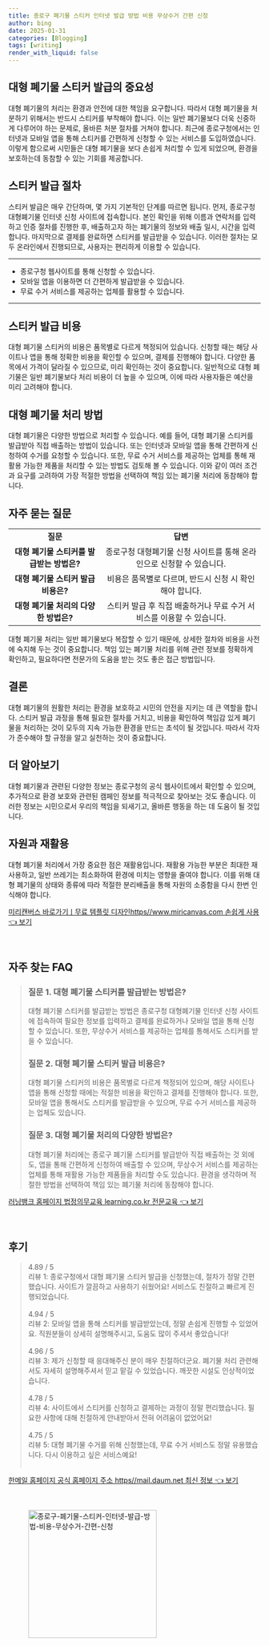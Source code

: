 ```yaml
---
title: 종로구 폐기물 스티커 인터넷 발급 방법 비용 무상수거 간편 신청
author: bing
date: 2025-01-31
categories: [Blogging]
tags: [writing]
render_with_liquid: false
---
```



<h2 id='대형 폐기물 스티커 발급의 중요성'>대형 폐기물 스티커 발급의 중요성</h2>

<p>대형 폐기물의 처리는 환경과 안전에 대한 책임을 요구합니다. 따라서 대형 폐기물을 처분하기 위해서는 반드시 스티커를 부착해야 합니다. 이는 일반 폐기물보다 더욱 신중하게 다루어야 하는 문제로, 올바른 처분 절차를 거쳐야 합니다. 최근에 종로구청에서는 인터넷과 모바일 앱을 통해 스티커를 간편하게 신청할 수 있는 서비스를 도입하였습니다. 이렇게 함으로써 시민들은 대형 폐기물을 보다 손쉽게 처리할 수 있게 되었으며, 환경을 보호하는데 동참할 수 있는 기회를 제공합니다.</p>

<h2 id='스티커 발급 절차'>스티커 발급 절차</h2>

<p>스티커 발급은 매우 간단하며, 몇 가지 기본적인 단계를 따르면 됩니다. 먼저, 종로구청 대형폐기물 인터넷 신청 사이트에 접속합니다. 본인 확인을 위해 이름과 연락처를 입력하고 인증 절차를 진행한 후, 배출하고자 하는 폐기물의 정보와 배출 일시, 시간을 입력합니다. 마지막으로 결제를 완료하면 스티커를 발급받을 수 있습니다. 이러한 절차는 모두 온라인에서 진행되므로, 사용자는 편리하게 이용할 수 있습니다.</p>

<hr />

<ul>
    <li>종로구청 웹사이트를 통해 신청할 수 있습니다.</li>
    <li>모바일 앱을 이용하면 더 간편하게 발급받을 수 있습니다.</li>
    <li>무료 수거 서비스를 제공하는 업체를 활용할 수 있습니다.</li>
</ul>

<hr />

<h2 id='스티커 발급 비용'>스티커 발급 비용</h2>

<p>대형 폐기물 스티커의 비용은 품목별로 다르게 책정되어 있습니다. 신청할 때는 해당 사이트나 앱을 통해 정확한 비용을 확인할 수 있으며, 결제를 진행해야 합니다. 다양한 품목에서 가격이 달라질 수 있으므로, 미리 확인하는 것이 중요합니다. 일반적으로 대형 폐기물은 일반 폐기물보다 처리 비용이 더 높을 수 있으며, 이에 따라 사용자들은 예산을 미리 고려해야 합니다.</p>

<h2 id='대형 폐기물 처리 방법'>대형 폐기물 처리 방법</h2>

<p>대형 폐기물은 다양한 방법으로 처리할 수 있습니다. 예를 들어, 대형 폐기물 스티커를 발급받아 직접 배출하는 방법이 있습니다. 또는 인터넷과 모바일 앱을 통해 간편하게 신청하여 수거를 요청할 수 있습니다. 또한, 무료 수거 서비스를 제공하는 업체를 통해 재활용 가능한 제품을 처리할 수 있는 방법도 검토해 볼 수 있습니다. 이와 같이 여러 조건과 요구를 고려하여 가장 적절한 방법을 선택하여 책임 있는 폐기물 처리에 동참해야 합니다.</p>

<h2 id='자주 묻는 질문'>자주 묻는 질문</h2>

<table>
    <tr>
        <td style="text-align: center; height: 17px;"><b>질문</b></td>
        <td style="text-align: center; height: 17px;"><b>답변</b></td>
    </tr>
    <tr>
        <td style="text-align: center; height: 17px;"><b>대형 폐기물 스티커를 발급받는 방법은?</b></td>
        <td style="text-align: center; height: 17px;">종로구청 대형폐기물 신청 사이트를 통해 온라인으로 신청할 수 있습니다.</td>
    </tr>
    <tr>
        <td style="text-align: center; height: 17px;"><b>대형 폐기물 스티커 발급 비용은?</b></td>
        <td style="text-align: center; height: 17px;">비용은 품목별로 다르며, 반드시 신청 시 확인해야 합니다.</td>
    </tr>
    <tr>
        <td style="text-align: center; height: 17px;"><b>대형 폐기물 처리의 다양한 방법은?</b></td>
        <td style="text-align: center; height: 17px;">스티커 발급 후 직접 배출하거나 무료 수거 서비스를 이용할 수 있습니다.</td>
    </tr>
</table>

<p>대형 폐기물 처리는 일반 폐기물보다 복잡할 수 있기 때문에, 상세한 절차와 비용을 사전에 숙지해 두는 것이 중요합니다. 책임 있는 폐기물 처리를 위해 관련 정보를 정확하게 확인하고, 필요하다면 전문가의 도움을 받는 것도 좋은 접근 방법입니다.</p>

<h2 id='결론'>결론</h2>

<p>대형 폐기물의 원활한 처리는 환경을 보호하고 시민의 안전을 지키는 데 큰 역할을 합니다. 스티커 발급 과정을 통해 필요한 절차를 거치고, 비용을 확인하여 책임감 있게 폐기물을 처리하는 것이 모두의 지속 가능한 환경을 만드는 초석이 될 것입니다. 따라서 각자가 준수해야 할 규정을 알고 실천하는 것이 중요합니다.</p>

<h2 id='더 알아보기'>더 알아보기</h2>

<p>대형 폐기물과 관련된 다양한 정보는 종로구청의 공식 웹사이트에서 확인할 수 있으며, 추가적으로 환경 보호와 관련된 캠페인 정보를 적극적으로 찾아보는 것도 좋습니다. 이러한 정보는 시민으로서 우리의 책임을 되새기고, 올바른 행동을 하는 데 도움이 될 것입니다.</p>

<h2 id='자원과 재활용'>자원과 재활용</h2>

<p>대형 폐기물 처리에서 가장 중요한 점은 재활용입니다. 재활용 가능한 부분은 최대한 재사용하고, 일반 쓰레기는 최소화하여 환경에 미치는 영향을 줄여야 합니다. 이를 위해 대형 폐기물의 상태와 종류에 따라 적절한 분리배출을 통해 자원의 소중함을 다시 한번 인식해야 합니다.</p>


<p><a class="click-button" title="미리캔버스 바로가기ㅣ무료 템플릿 디자인https//www.miricanvas.com 손쉽게 사용" href="https://24nara.github.io/posts/%EB%AF%B8%EB%A6%AC%EC%BA%94%EB%B2%84%EC%8A%A4-%EB%B0%94%EB%A1%9C%EA%B0%80%EA%B8%B0%E3%85%A3%EB%AC%B4%EB%A3%8C-%ED%85%9C%ED%94%8C%EB%A6%BF-%EB%94%94%EC%9E%90%EC%9D%B8httpswww.miricanvas.com-%EC%86%90%EC%89%BD%EA%B2%8C-%EC%82%AC%EC%9A%A9/" rel="dofollow">미리캔버스 바로가기ㅣ무료 템플릿 디자인https//www.miricanvas.com 손쉽게 사용 👈 보기</a></p><br>
<h2 id='자주_찾는_FAQ'>자주 찾는 FAQ</h2>
<div itemscope="" itemtype="https://schema.org/FAQPage"> 
<blockquote> 
<div itemscope="" itemprop="mainEntity" itemtype="https://schema.org/Question"> 
<h3 itemprop="name">질문 1. 대형 폐기물 스티커를 발급받는 방법은?</h3> 
<div itemscope="" itemprop="acceptedAnswer" itemtype="https://schema.org/Answer"> 
<span itemprop="text"> 
<p>대형 폐기물 스티커를 발급받는 방법은 종로구청 대형폐기물 인터넷 신청 사이트에 접속하여 필요한 정보를 입력하고 결제를 완료하거나 모바일 앱을 통해 신청할 수 있습니다. 또한, 무상수거 서비스를 제공하는 업체를 통해서도 스티커를 받을 수 있습니다.</p> 
</span> 
</div> 
</div> 

<div itemscope="" itemprop="mainEntity" itemtype="https://schema.org/Question"> 
<h3 itemprop="name">질문 2. 대형 폐기물 스티커 발급 비용은?</h3> 
<div itemscope="" itemprop="acceptedAnswer" itemtype="https://schema.org/Answer"> 
<span itemprop="text"> 
<p>대형 폐기물 스티커의 비용은 품목별로 다르게 책정되어 있으며, 해당 사이트나 앱을 통해 신청할 때에는 적절한 비용을 확인하고 결제를 진행해야 합니다. 또한, 모바일 앱을 통해서도 스티커를 발급받을 수 있으며, 무료 수거 서비스를 제공하는 업체도 있습니다.</p> 
</span> 
</div> 
</div> 

<div itemscope="" itemprop="mainEntity" itemtype="https://schema.org/Question"> 
<h3 itemprop="name">질문 3. 대형 폐기물 처리의 다양한 방법은?</h3> 
<div itemscope="" itemprop="acceptedAnswer" itemtype="https://schema.org/Answer"> 
<span itemprop="text"> 
<p>대형 폐기물 처리에는 종로구 폐기물 스티커를 발급받아 직접 배출하는 것 외에도, 앱을 통해 간편하게 신청하여 배출할 수 있으며, 무상수거 서비스를 제공하는 업체를 통해 재활용 가능한 제품들을 처리할 수도 있습니다. 환경을 생각하며 적절한 방법을 선택하여 책임 있는 폐기물 처리에 동참해야 합니다.</p> 
</span> 
</div> 
</div> 
</blockquote> 
</div>
<p><a class="click-button" title="러닝뱅크 홈페이지 법정의무교육 learning.co.kr 전문교육" href="https://24nara.github.io/posts/%EB%9F%AC%EB%8B%9D%EB%B1%85%ED%81%AC-%ED%99%88%ED%8E%98%EC%9D%B4%EC%A7%80-%EB%B2%95%EC%A0%95%EC%9D%98%EB%AC%B4%EA%B5%90%EC%9C%A1-learning.co.kr-%EC%A0%84%EB%AC%B8%EA%B5%90%EC%9C%A1/" rel="dofollow">러닝뱅크 홈페이지 법정의무교육 learning.co.kr 전문교육 👈 보기</a></p><br>
<h2 id='후기'>후기</h2>
<div itemscope itemtype="https://schema.org/Product">
  <blockquote>
  <div itemprop="review" itemscope itemtype="https://schema.org/Review">
      <div itemprop="reviewRating" itemscope itemtype="https://schema.org/Rating"> <span itemprop="ratingValue">4.89</span> / <span itemprop="bestRating">5</span> </div>
      <span itemprop="reviewBody">리뷰 1: 종로구청에서 대형 폐기물 스티커 발급을 신청했는데, 절차가 정말 간편했습니다. 사이트가 깔끔하고 사용하기 쉬웠어요! 서비스도 친절하고 빠르게 진행되었습니다.</span>
  </div>
  <br>
  <div itemprop="review" itemscope itemtype="https://schema.org/Review">
      <div itemprop="reviewRating" itemscope itemtype="https://schema.org/Rating"> <span itemprop="ratingValue">4.94</span> / <span itemprop="bestRating">5</span> </div>
      <span itemprop="reviewBody">리뷰 2: 모바일 앱을 통해 스티커를 발급받았는데, 정말 손쉽게 진행할 수 있었어요. 직원분들이 상세히 설명해주시고, 도움도 많이 주셔서 좋았습니다!</span>
  </div>
  <br>
  <div itemprop="review" itemscope itemtype="https://schema.org/Review">
      <div itemprop="reviewRating" itemscope itemtype="https://schema.org/Rating"> <span itemprop="ratingValue">4.96</span> / <span itemprop="bestRating">5</span> </div>
      <span itemprop="reviewBody">리뷰 3: 제가 신청할 때 응대해주신 분이 매우 친절하더군요. 폐기물 처리 관련해서도 자세히 설명해주셔서 믿고 맡길 수 있었습니다. 깨끗한 시설도 인상적이었습니다.</span>
  </div>
  <br>
  <div itemprop="review" itemscope itemtype="https://schema.org/Review">
      <div itemprop="reviewRating" itemscope itemtype="https://schema.org/Rating"> <span itemprop="ratingValue">4.78</span> / <span itemprop="bestRating">5</span> </div>
      <span itemprop="reviewBody">리뷰 4: 사이트에서 스티커를 신청하고 결제하는 과정이 정말 편리했습니다. 필요한 사항에 대해 친절하게 안내받아서 전혀 어려움이 없었어요!</span>
  </div>
  <br>
  <div itemprop="review" itemscope itemtype="https://schema.org/Review">
      <div itemprop="reviewRating" itemscope itemtype="https://schema.org/Rating"> <span itemprop="ratingValue">4.75</span> / <span itemprop="bestRating">5</span> </div>
      <span itemprop="reviewBody">리뷰 5: 대형 폐기물 수거를 위해 신청했는데, 무료 수거 서비스도 정말 유용했습니다. 다시 이용하고 싶은 서비스예요!</span>
  </div>
  <br>
  </blockquote>
</div>
<p><a class="click-button" title="한메일 홈페이지 공식 홈페이지 주소 https//mail.daum.net 최신 정보" href="https://24nara.github.io/posts/%ED%95%9C%EB%A9%94%EC%9D%BC-%ED%99%88%ED%8E%98%EC%9D%B4%EC%A7%80-%EA%B3%B5%EC%8B%9D-%ED%99%88%ED%8E%98%EC%9D%B4%EC%A7%80-%EC%A3%BC%EC%86%8C-httpsmail.daum.net-%EC%B5%9C%EC%8B%A0-%EC%A0%95%EB%B3%B4/" rel="dofollow">한메일 홈페이지 공식 홈페이지 주소 https//mail.daum.net 최신 정보 👈 보기</a></p><br>
<figure class="image"><img src="https://24nara.github.io/assets/img/thumbnail/종로구-폐기물-스티커-인터넷-발급-방법-비용-무상수거-간편-신청.webp" alt="종로구-폐기물-스티커-인터넷-발급-방법-비용-무상수거-간편-신청" width="256" height="256"></figure>